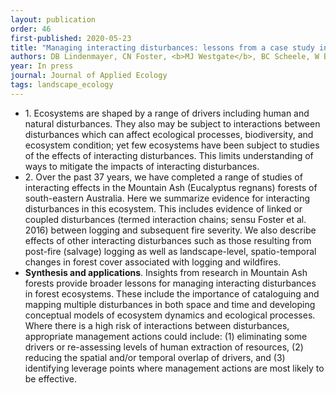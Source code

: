 ```yaml
---
layout: publication
order: 46
first-published: 2020-05-23
title: "Managing interacting disturbances: lessons from a case study in Australian forests."
authors: DB Lindenmayer, CN Foster, <b>MJ Westgate</b>, BC Scheele, W Blanchard
year: In press
journal: Journal of Applied Ecology
tags: landscape_ecology
---
```

<ul>
  <li>1.	Ecosystems are shaped by a range of drivers including human and natural disturbances. They also may be subject to interactions between disturbances which can affect ecological processes, biodiversity, and ecosystem condition; yet few ecosystems have been subject to studies of the effects of interacting disturbances. This limits understanding of ways to mitigate the impacts of interacting disturbances.</li>
  <li>2.	Over the past 37 years, we have completed a range of studies of interacting effects in the Mountain Ash (Eucalyptus regnans) forests of south-eastern Australia. Here we summarize evidence for interacting disturbances in this ecosystem. This includes evidence of linked or coupled disturbances (termed interaction chains; sensu Foster et al. 2016) between logging and subsequent fire severity. We also describe effects of other interacting disturbances such as those resulting from post-fire (salvage) logging as well as landscape-level, spatio-temporal changes in forest cover associated with logging and wildfires.</li>
  <li><b>Synthesis and applications</b>. Insights from research in Mountain Ash forests provide broader lessons for managing interacting disturbances in forest ecosystems. These include the importance of cataloguing and mapping multiple disturbances in both space and time and developing conceptual models of ecosystem dynamics and ecological processes. Where there is a high risk of interactions between disturbances, appropriate management actions could include: (1) eliminating some drivers or re-assessing levels of human extraction of resources, (2) reducing the spatial and/or temporal overlap of drivers, and (3) identifying leverage points where management actions are most likely to be effective.</li>
</ul>
